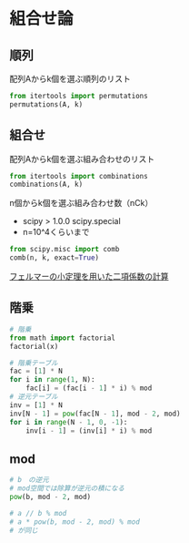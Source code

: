 # 組合せ論

## 順列

配列Aからk個を選ぶ順列のリスト

``` py
from itertools import permutations
permutations(A, k)
```

## 組合せ

配列Aからk個を選ぶ組み合わせのリスト

``` py
from itertools import combinations
combinations(A, k)
```

n個からk個を選ぶ組み合わせ数（nCk）

- scipy > 1.0.0 scipy.special
- n=10^4くらいまで

``` py
from scipy.misc import comb
comb(n, k, exact=True)
```

[フェルマーの小定理を用いた二項係数の計算](../algorithms/binomial_coefficients.md)

## 階乗

``` py
# 階乗
from math import factorial
factorial(x)

# 階乗テーブル
fac = [1] * N
for i in range(1, N):
    fac[i] = (fac[i - 1] * i) % mod
# 逆元テーブル
inv = [1] * N
inv[N - 1] = pow(fac[N - 1], mod - 2, mod)
for i in range(N - 1, 0, -1):
    inv[i - 1] = (inv[i] * i) % mod
```

## mod

``` py
# b　の逆元
# mod空間では除算が逆元の積になる
pow(b, mod - 2, mod)

# a // b % mod
# a * pow(b, mod - 2, mod) % mod
# が同じ
```
